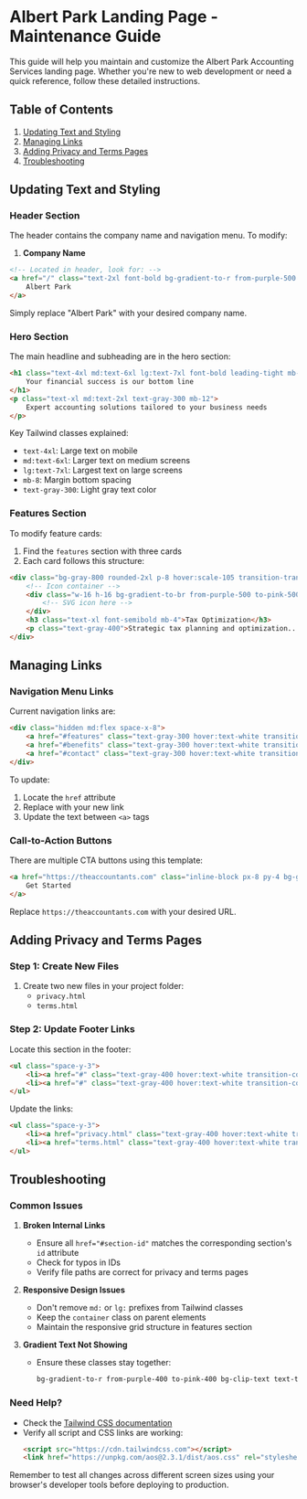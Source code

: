 # Albert Park Landing Page - Maintenance Guide

This guide will help you maintain and customize the Albert Park Accounting Services landing page. Whether you're new to web development or need a quick reference, follow these detailed instructions.

## Table of Contents
1. [Updating Text and Styling](#updating-text-and-styling)
2. [Managing Links](#managing-links)
3. [Adding Privacy and Terms Pages](#adding-privacy-and-terms-pages)
4. [Troubleshooting](#troubleshooting)

## Updating Text and Styling

### Header Section
The header contains the company name and navigation menu. To modify:

1. **Company Name**
```html
<!-- Located in header, look for: -->
<a href="/" class="text-2xl font-bold bg-gradient-to-r from-purple-500 to-pink-500 bg-clip-text text-transparent">
    Albert Park
</a>
```
Simply replace "Albert Park" with your desired company name.

### Hero Section
The main headline and subheading are in the hero section:

```html
<h1 class="text-4xl md:text-6xl lg:text-7xl font-bold leading-tight mb-8 bg-gradient-to-r from-purple-400 to-pink-400 bg-clip-text text-transparent">
    Your financial success is our bottom line
</h1>
<p class="text-xl md:text-2xl text-gray-300 mb-12">
    Expert accounting solutions tailored to your business needs
</p>
```

Key Tailwind classes explained:
- `text-4xl`: Large text on mobile
- `md:text-6xl`: Larger text on medium screens
- `lg:text-7xl`: Largest text on large screens
- `mb-8`: Margin bottom spacing
- `text-gray-300`: Light gray text color

### Features Section
To modify feature cards:

1. Find the `features` section with three cards
2. Each card follows this structure:
```html
<div class="bg-gray-800 rounded-2xl p-8 hover:scale-105 transition-transform duration-300 shadow-xl">
    <!-- Icon container -->
    <div class="w-16 h-16 bg-gradient-to-br from-purple-500 to-pink-500 rounded-xl mb-6">
        <!-- SVG icon here -->
    </div>
    <h3 class="text-xl font-semibold mb-4">Tax Optimization</h3>
    <p class="text-gray-400">Strategic tax planning and optimization...</p>
</div>
```

## Managing Links

### Navigation Menu Links
Current navigation links are:
```html
<div class="hidden md:flex space-x-8">
    <a href="#features" class="text-gray-300 hover:text-white transition-colors duration-300">Services</a>
    <a href="#benefits" class="text-gray-300 hover:text-white transition-colors duration-300">Benefits</a>
    <a href="#contact" class="text-gray-300 hover:text-white transition-colors duration-300">Contact</a>
</div>
```

To update:
1. Locate the `href` attribute
2. Replace with your new link
3. Update the text between `<a>` tags

### Call-to-Action Buttons
There are multiple CTA buttons using this template:
```html
<a href="https://theaccountants.com" class="inline-block px-8 py-4 bg-gradient-to-r from-purple-600 to-pink-600 rounded-full">
    Get Started
</a>
```

Replace `https://theaccountants.com` with your desired URL.

## Adding Privacy and Terms Pages

### Step 1: Create New Files
1. Create two new files in your project folder:
   - `privacy.html`
   - `terms.html`

### Step 2: Update Footer Links
Locate this section in the footer:
```html
<ul class="space-y-3">
    <li><a href="#" class="text-gray-400 hover:text-white transition-colors duration-300">Privacy Policy</a></li>
    <li><a href="#" class="text-gray-400 hover:text-white transition-colors duration-300">Terms of Service</a></li>
</ul>
```

Update the links:
```html
<ul class="space-y-3">
    <li><a href="privacy.html" class="text-gray-400 hover:text-white transition-colors duration-300">Privacy Policy</a></li>
    <li><a href="terms.html" class="text-gray-400 hover:text-white transition-colors duration-300">Terms of Service</a></li>
</ul>
```

## Troubleshooting

### Common Issues

1. **Broken Internal Links**
   - Ensure all `href="#section-id"` matches the corresponding section's `id` attribute
   - Check for typos in IDs
   - Verify file paths are correct for privacy and terms pages

2. **Responsive Design Issues**
   - Don't remove `md:` or `lg:` prefixes from Tailwind classes
   - Keep the `container` class on parent elements
   - Maintain the responsive grid structure in features section

3. **Gradient Text Not Showing**
   - Ensure these classes stay together:
     ```html
     bg-gradient-to-r from-purple-400 to-pink-400 bg-clip-text text-transparent
     ```

### Need Help?
- Check the [Tailwind CSS documentation](https://tailwindcss.com/docs)
- Verify all script and CSS links are working:
  ```html
  <script src="https://cdn.tailwindcss.com"></script>
  <link href="https://unpkg.com/aos@2.3.1/dist/aos.css" rel="stylesheet">
  ```

Remember to test all changes across different screen sizes using your browser's developer tools before deploying to production.